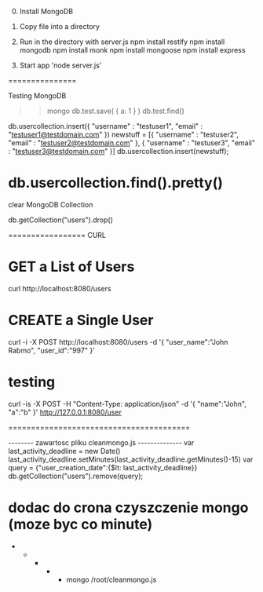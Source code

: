 0. Install MongoDB

1. Copy file into a directory 
2. Run in the directory with server.js
npm install restify
npm install mongodb
npm install monk
npm install mongoose
npm install express

3. Start app 'node server.js'


===============

Testing MongoDB
>> mongo
>> db.test.save( { a: 1 } )
>> db.test.find()


db.usercollection.insert({ "username" : "testuser1", "email" : "testuser1@testdomain.com" })
newstuff = [{ "username" : "testuser2", "email" : "testuser2@testdomain.com" }, { "username" : "testuser3", "email" : "testuser3@testdomain.com" }]
db.usercollection.insert(newstuff);

db.usercollection.find().pretty()
===================================

clear MongoDB Collection

db.getCollection("users").drop()


=================
CURL

# GET a List of Users
curl http://localhost:8080/users

# CREATE a Single User
curl -i -X POST  http://localhost:8080/users -d '{ "user_name":"John Rabmo", "user_id":"997" }'



# testing
curl -is -X POST -H "Content-Type: application/json" -d '{ "name":"John", "a":"b" }' http://127.0.0.1:8080/user



========================================

-------- zawartosc pliku cleanmongo.js   --------------
var last_activity_deadline = new Date()
last_activity_deadline.setMinutes(last_activity_deadline.getMinutes()-15)
var query =  {"user_creation_date":{$lt: last_activity_deadline}}
db.getCollection("users").remove(query);


# dodac do crona czyszczenie mongo (moze byc co minute)
* * * * * mongo /root/cleanmongo.js



